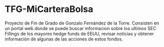 # TFG-MiCarteraBolsa 

Proyecto de Fin de Grado de Gonzalo Fernández de la Torre. Consisten en un portal web donde se puede buscar informacion sobre los ultimos SEC Fillings de los mayores hedge funds de EEUU, revisar noticias y obtener información de algunas de las acciones de estos fondos.
